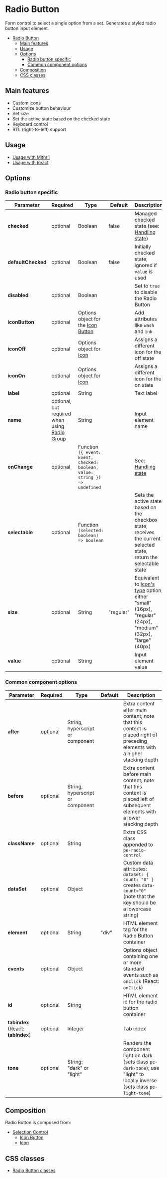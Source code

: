 # Radio Button

Form control to select a single option from a set. Generates a styled radio button input element.

<!-- MarkdownTOC autolink="true" autoanchor="true" bracket="round" levels="1,2,3" -->

- [Radio Button](#radio-button)
  - [Main features](#main-features)
  - [Usage](#usage)
  - [Options](#options)
    - [Radio button specific](#radio-button-specific)
    - [Common component options](#common-component-options)
  - [Composition](#composition)
  - [CSS classes](#css-classes)

<!-- /MarkdownTOC -->


<a id="main-features"></a>
## Main features

* Custom icons
* Customize button behaviour
* Set size
* Set the active state based on the checked state
* Keyboard control
* RTL (right-to-left) support


<a id="usage"></a>
## Usage

* [Usage with Mithril](mithril/radio-button.md)
* [Usage with React](react/radio-button.md)



<a id="options"></a>
## Options


<a id="radio-button-specific"></a>
### Radio button specific

| **Parameter** |  **Required** | **Type** | **Default** | **Description** |
| ------------- | -------------- | -------- | ----------- | --------------- |
| **checked**   | optional | Boolean | false | Managed checked state (see: [Handling state](../handling-state.md)) |
| **defaultChecked** | optional | Boolean | false | Initially checked state; ignored if `value` is used |
| **disabled**  | optional | Boolean |  | Set to `true` to disable the Radio Button |
| **iconButton** | optional | Options object for the [Icon Button](icon-button.md) | | Add attributes like `wash` and `ink` |
| **iconOff**    | optional | Options object for [Icon](icon.md) | | Assigns a different icon for the off state |
| **iconOn**     | optional | Options object for [Icon](icon.md) | | Assigns a different icon for the on state |
| **label**     | optional | String | | Text label |
| **name**      | optional, but required when using [Radio Group](radio-group.md) | String | | Input element name |
| **onChange**  | optional | Function `({ event: Event, checked: boolean, value: string }) => undefined` | | See: [Handling state](../handling-state.md) |
| **selectable** | optional | Function `(selected: boolean) => boolean` | | Sets the active state based on the checkbox state; receives the current selected state, return the selectable state |
| **size**       | optional | String | "regular" | Equivalent to [Icon's type](icon.md) option; either "small" (16px), "regular" (24px), "medium" (32px), "large" (40px) |
| **value**     | optional | String |  | Input element value |


<a id="common-component-options"></a>
### Common component options

| **Parameter** |  **Required** | **Type** | **Default** | **Description** |
| ------------- | -------------- | -------- | ----------- | --------------- |
| **after**     | optional       | String, hyperscript or component |      | Extra content after main content; note that this content is placed right of preceding elements with a higher stacking depth |
| **before**    | optional       | String, hyperscript or component |      | Extra content before main content; note that this content is placed left of subsequent elements with a lower stacking depth |
| **className** | optional       | String   |         | Extra CSS class appended to `pe-radio-control` |
| **dataSet** | optional | Object |  | Custom data attributes: `dataSet: { count: "0" }` creates `data-count="0"` (note that the key should be a lowercase string) |
| **element**   | optional       | String   | "div"       | HTML element tag for the Radio Button container |
| **events**    | optional       | Object   |             | Options object containing one or more standard events such as `onclick` (React: `onClick`) |
| **id**        | optional       | String   |             | HTML element id for the radio button container |
| **tabindex** (React: **tabIndex**)  | optional       | Integer  |             | Tab index |
| **tone**      | optional       | String: "dark" or "light" |  | Renders the component light on dark (sets class `pe-dark-tone`); use "light" to locally inverse (sets class `pe-light-tone`) |



<a id="composition"></a>
## Composition

Radio Button is composed from:

* [Selection Control](selection-control.md)
  * [Icon Button](icon-button.md)
  * [Icon](icon.md)



<a id="css-classes"></a>
## CSS classes

* [Radio Button classes](../../packages/polythene-css-classes/radio-button.js)


